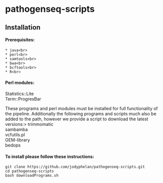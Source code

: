 # pathogenseq-scripts

## Installation

#### Prerequisites:
	
	* java<br>
	* perl<br>
	* samtools<br>
	* bwa<br>
	* bcftools<br>
	* R<br>
#### Perl modules:
Statistics::Lite<br>
Term::ProgresBar

These programs and perl modules must be installed for full functionality of the pipeline. Additionally the following programs and scripts much also be added to the path, however we provide a script to download the latest versions:>
	trimmomatic<br>
	sambamba<br>
	vcfutils.pl<br>
	GEM-library<br>
	bedops<br>

#### To install please follow these instructions:
	git clone https://github.com/jodyphelan/pathogenseq-scripts.git
	cd pathogenseq-scripts
	bash downloadPrograms.sh
	


